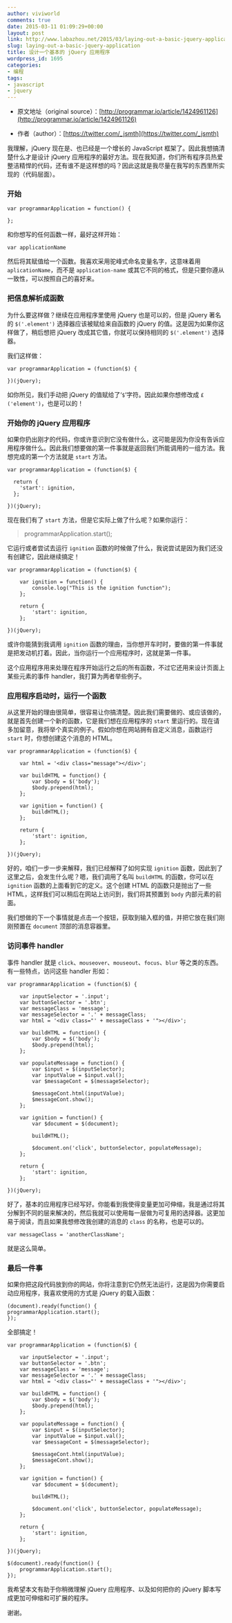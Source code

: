 ```yaml
---
author: viviworld
comments: true
date: 2015-03-11 01:09:29+00:00
layout: post
link: http://www.labazhou.net/2015/03/laying-out-a-basic-jquery-application/
slug: laying-out-a-basic-jquery-application
title: 设计一个基本的 jQuery 应用程序
wordpress_id: 1695
categories:
- 编程
tags:
- javascript
- jquery
---
```



	
  * 原文地址（original source）：[http://programmar.io/article/1424961126](http://programmar.io/article/1424961126)

	
  * 作者（author）：[https://twitter.com/_jsmth](https://twitter.com/_jsmth)


我理解，jQuery 现在是、也已经是一个增长的 JavaScript 框架了。因此我想搞清楚什么才是设计 jQuery 应用程序的最好方法。现在我知道，你们所有程序员热爱整洁精悍的代码，还有谁不是这样想的吗？因此这就是我尽量在我写的东西里所实现的（代码层面）。


### 开始



    
    var programmarApplication = function() {
    
    };


和你想写的任何函数一样，最好这样开始：

    
    var applicationName


然后将其赋值给一个函数。我喜欢采用驼峰式命名变量名字，这意味着用 `aplicationName`，而不是 `application-name` 或其它不同的格式，但是只要你遵从一致性，可以按照自己的喜好来。


### 把信息解析成函数


为什么要这样做？继续在应用程序里使用 jQuery 也是可以的，但是 jQuery 著名的 `$('.element')` 选择器应该被赋给来自函数的 jQuery 的值。这是因为如果你这样做了，稍后想把 jQuery 改成其它值，你就可以保持相同的 `$('.element')` 选择器。

我们这样做：

    
    var programmarApplication = (function($) {
    
    })(jQuery);


如你所见，我们手动把 jQuery 的值赋给了‘`$`‘字符。因此如果你想修改成 `£('element')`，也是可以的！


### 开始你的 jQuery 应用程序


如果你扔出刚才的代码，你或许意识到它没有做什么，这可能是因为你没有告诉应用程序做什么。因此我们想要做的第一件事就是返回我们所能调用的一组方法。我想完成的第一个方法就是 `start` 方法。

    
    var programmarApplication = (function($) {
    
      return {
        'start': ignition,
      };
    
    })(jQuery);


现在我们有了 `start` 方法，但是它实际上做了什么呢？如果你运行：


<blockquote>programmarApplication.start();</blockquote>


它运行或者尝试去运行 `ignition` 函数的时候做了什么，我说尝试是因为我们还没有创建它，因此继续搞定！

    
    var programmarApplication = (function($) {
    
        var ignition = function() {
            console.log("This is the ignition function");
        };
    
        return {
            'start': ignition,
        };
    
    })(jQuery);


或许你能猜到我调用 `ignition` 函数的理由，当你想开车时时，要做的第一件事就是把发动机打着。因此，当你运行一个应用程序时，这就是第一件事。

这个应用程序用来处理在程序开始运行之后的所有函数，不过它还用来设计页面上某些元素的事件 handler，我打算为两者举些例子。


### 应用程序启动时，运行一个函数


从这里开始的理由很简单，很容易让你搞清楚。因此我们需要做的、或应该做的，就是首先创建一个新的函数，它是我们想在应用程序的 `start` 里运行的。现在请多加留意，我将举个真实的例子。假如你想在网站拥有自定义消息，函数运行 `start` 时，你想创建这个消息的 HTML。

    
    var programmarApplication = (function($) {
    
        var html = '<div class="message"></div>';
    
        var buildHTML = function() {
            var $body = $('body');
            $body.prepend(html);
        };
    
        var ignition = function() {
            buildHTML();
        };
    
        return {
            'start': ignition,
        };
    
    })(jQuery);


好的，咱们一步一步来解释，我们已经解释了如何实现 `ignition` 函数，因此到了这里之后，会发生什么呢？嗯，我们调用了名叫 `buildHTML` 的函数，你可以在 `ignition` 函数的上面看到它的定义。这个创建 HTML 的函数只是抛出了一些 HTML，这样我们可以稍后在网站上访问到，我们将其预置到 `body` 内部元素的前面。

我们想做的下一个事情就是点击一个按钮，获取到输入框的值，并把它放在我们刚刚预置在 `document` 顶部的消息容器里。


### 访问事件 handler


事件 handler 就是 `click`、`mouseover`、`mouseout`、`focus`、`blur` 等之类的东西。有一些特点，访问这些 handler 形如：

    
    var programmarApplication = (function($) {
    
        var inputSelector = '.input';
        var buttonSelector = '.btn';
        var messageClass = 'message';
        var messageSelector = '.' + messageClass;
        var html = '<div class="' + messageClass + '"></div>';
    
        var buildHTML = function() {
            var $body = $('body');
            $body.prepend(html);
        };
    
        var populateMessage = function() {
            var $input = $(inputSelector);
            var inputValue = $input.val();
            var $messageCont = $(messageSelector);
    
            $messageCont.html(inputValue);
            $messageCont.show();
        };
    
        var ignition = function() {
            var $document = $(document);
    
            buildHTML();
    
            $document.on('click', buttonSelector, populateMessage);
        };
    
        return {
            'start': ignition,
        };
    
    })(jQuery);


好了，基本的应用程序已经写好。你能看到我使得变量更加可伸缩，我是通过将其分解到不同的层来解决的，然后我就可以使用每一层做为可复用的选择器。这更加易于阅读，而且如果我想修改我创建的消息的 `class` 的名称，也是可以的。

    
    var messageClass = 'anotherClassName';


就是这么简单。


### 最后一件事


如果你把这段代码放到你的网站，你将注意到它仍然无法运行，这是因为你需要启动应用程序，我喜欢使用的方式是 jQuery 的载入函数：

    
    (document).ready(function() {
    programmarApplication.start();
    });


全部搞定！

    
    var programmarApplication = (function($) {
    
        var inputSelector = '.input';
        var buttonSelector = '.btn';
        var messageClass = 'message';
        var messageSelector = '.' + messageClass;
        var html = '<div class="' + messageClass + '"></div>';
    
        var buildHTML = function() {
            var $body = $('body');
            $body.prepend(html);
        };
    
        var populateMessage = function() {
            var $input = $(inputSelector);
            var inputValue = $input.val();
            var $messageCont = $(messageSelector);
    
            $messageCont.html(inputValue);
            $messageCont.show();
        };
    
        var ignition = function() {
            var $document = $(document);
    
            buildHTML();
    
            $document.on('click', buttonSelector, populateMessage);
        };
    
        return {
            'start': ignition,
        };
    
    })(jQuery);
    
    $(document).ready(function() {
        programmarApplication.start();
    });


我希望本文有助于你稍微理解 jQuery 应用程序、以及如何把你的 jQuery 脚本写成更加可伸缩和可扩展的程序。

谢谢。
